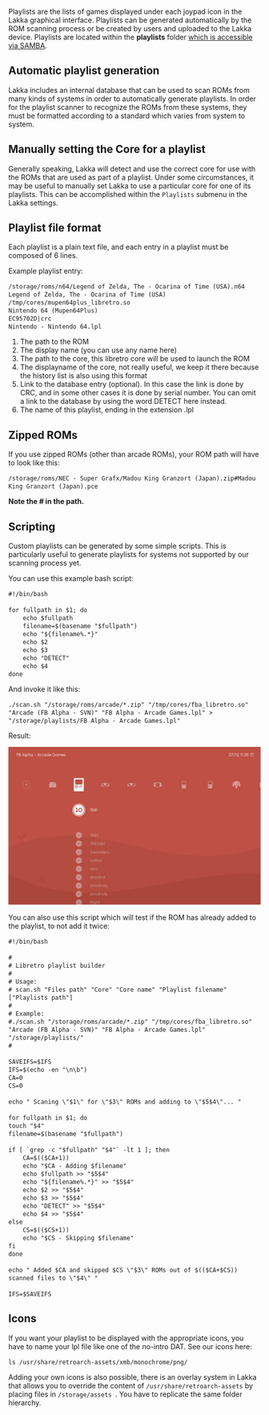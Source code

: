 Playlists are the lists of games displayed under each joypad icon in the Lakka graphical interface. Playlists can be generated automatically by the ROM scanning process or be created by users and uploaded to the Lakka device. Playlists are located within the **playlists** folder [which is accessible via SAMBA](http://www.lakka.tv/doc/Accessing-Lakka-filesystem/). 

## Automatic playlist generation

Lakka includes an internal database that can be used to scan ROMs from many kinds of systems in order to automatically generate playlists. In order for the playlist scanner to recognize the ROMs from these systems, they must be formatted according to a standard which varies from system to system.

## Manually setting the Core for a playlist

Generally speaking, Lakka will detect and use the correct core for use with the ROMs that are used as part of a playlist. Under some circumstances, it may be useful to manually set Lakka to use a particular core for one of its playlists. This can be accomplished within the `Playlists` submenu in the Lakka settings.

## Playlist file format
Each playlist is a plain text file, and each entry in a playlist must be composed of 6 lines.

Example playlist entry:

    /storage/roms/n64/Legend of Zelda, The - Ocarina of Time (USA).n64
    Legend of Zelda, The - Ocarina of Time (USA)
    /tmp/cores/mupen64plus_libretro.so
    Nintendo 64 (Mupen64Plus)
    EC95702D|crc
    Nintendo - Nintendo 64.lpl

 1. The path to the ROM
 2. The display name (you can use any name here)
 3. The path to the core, this libretro core will be used to launch the ROM
 4. The displayname of the core, not really useful, we keep it there because the history list is also using this format
 5. Link to the database entry (optional). In this case the link is done by CRC, and in some other cases it is done by serial number. You can omit a link to the database by using the word DETECT here instead.
 6. The name of this playlist, ending in the extension .lpl

## Zipped ROMs
If you use zipped ROMs (other than arcade ROMs), your ROM path will have to look like this:

    /storage/roms/NEC - Super Grafx/Madou King Granzort (Japan).zip#Madou King Granzort (Japan).pce

**Note the # in the path.**

## Scripting

Custom playlists can be generated by some simple scripts. This is particularly useful to generate playlists for systems not supported by our scanning process yet.

You can use this example bash script:

    #!/bin/bash
    
    for fullpath in $1; do
    	echo $fullpath
    	filename=$(basename "$fullpath")
    	echo "${filename%.*}"
    	echo $2
    	echo $3
    	echo "DETECT"
    	echo $4
    done

And invoke it like this:

    ./scan.sh "/storage/roms/arcade/*.zip" "/tmp/cores/fba_libretro.so" "Arcade (FB Alpha - SVN)" "FB Alpha - Arcade Games.lpl" > "/storage/playlists/FB Alpha - Arcade Games.lpl"

Result:

![Custom playlist](images/fba-playlist.png)

You can also use this script which will test if the ROM has already added to the playlist, to not add it twice:

    #!/bin/bash
    
    #
    # Libretro playlist builder
    #
    # Usage:
    # scan.sh "Files path" "Core" "Core name" "Playlist filename" ["Playlists path"]
    #
    # Example:
    #./scan.sh "/storage/roms/arcade/*.zip" "/tmp/cores/fba_libretro.so" "Arcade (FB Alpha - SVN)" "FB Alpha - Arcade Games.lpl" "/storage/playlists/"
    #
    
    SAVEIFS=$IFS
    IFS=$(echo -en "\n\b")
    CA=0
    CS=0
    
    echo " Scaning \"$1\" for \"$3\" ROMs and adding to \"$5$4\"... "
    
    for fullpath in $1; do
	touch "$4"
	filename=$(basename "$fullpath") 

	if [ `grep -c "$fullpath" "$4"` -lt 1 ]; then
		CA=$(($CA+1))
		echo "$CA - Adding $filename"
		echo $fullpath >> "$5$4"
		echo "${filename%.*}" >> "$5$4"
		echo $2 >> "$5$4"
		echo $3 >> "$5$4"
		echo "DETECT" >> "$5$4"
		echo $4 >> "$5$4"
	else
		CS=$(($CS+1))
		echo "$CS - Skipping $filename"
	fi
    done
    
    echo " Added $CA and skipped $CS \"$3\" ROMs out of $(($CA+$CS)) scanned files to \"$4\" "
    
    IFS=$SAVEIFS

## Icons

If you want your playlist to be displayed with the appropriate icons, you have to name your lpl file like one of the no-intro DAT. See our icons here:

    ls /usr/share/retroarch-assets/xmb/monochrome/png/

Adding your own icons is also possible, there is an overlay system in Lakka that allows you to override the content of `/usr/share/retroarch-assets` by placing files in `/storage/assets `. You have to replicate the same folder hierarchy.
